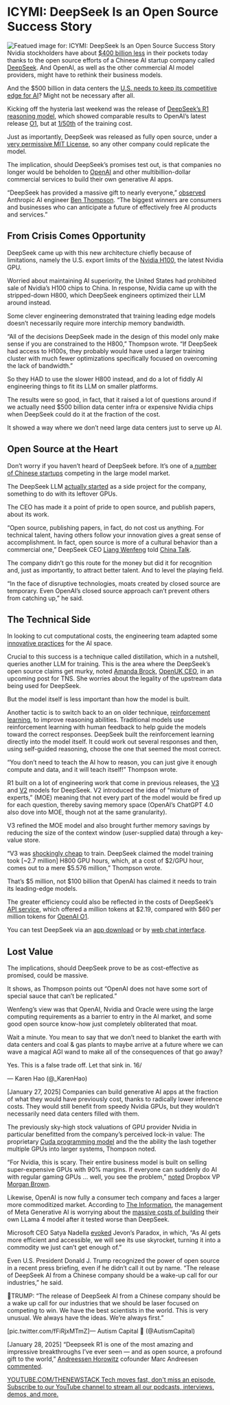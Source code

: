 # ICYMI: DeepSeek Is an Open Source Success Story
![Featued image for: ICYMI: DeepSeek Is an Open Source Success Story](https://cdn.thenewstack.io/media/2025/01/31d13318-deepseek-1024x768.png)
Nvidia stockholders have about [$400 billion less](https://x.com/brewmarkets/status/1883887544200499259) in their pockets today thanks to the open source efforts of a Chinese AI startup company called [DeepSeek](https://www.deepseek.com/). And OpenAI, as well as the other commercial AI model providers, might have to rethink their business models.

And the $500 billion in data centers the [U.S. needs to keep its competitive edge for AI](https://thenewstack.io/ai-power-needs-may-strain-us-grid-as-stargate-project-grows/)? Might not be necessary after all.

Kicking off the hysteria last weekend was the release of [DeepSeek’s R1 reasoning model](https://api-docs.deepseek.com/news/news250120), which showed comparable results to OpenAI’s latest release [O1](https://openai.com/o1/), but at [1/50th](https://x.com/_KarenHao/status/1883877988682649931) of the training cost.

Just as importantly, DeepSeek was released as fully open source, under a[ very permissive MIT License](https://thenewstack.io/how-do-open-source-licenses-work-the-ultimate-guide/), so any other company could replicate the model.

The implication, should DeepSeek’s promises test out, is that companies no longer would be beholden to [OpenAI](https://thenewstack.io/open-source-may-yet-eat-googles-and-openais-ai-lunch/) and other multibillion-dollar commercial services to build their own generative AI apps.

“DeepSeek has provided a massive gift to nearly everyone,” [observed](https://stratechery.com/2025/deepseek-faq/) Anthropic AI engineer [Ben Thompson](https://tbenthompson.com/). “The biggest winners are consumers and businesses who can anticipate a future of effectively free AI products and services.”

## From Crisis Comes Opportunity
DeepSeek came up with this new architecture chiefly because of limitations, namely the U.S. export limits of the [Nvidia H100,](https://thenewstack.io/nvidia-h200-gpus-crush-mlperfs-llm-inferencing-benchmark/) the latest Nvidia GPU.

Worried about maintaining AI superiority, the United States had prohibited sale of Nvidia’s H100 chips to China. In response, Nvidia came up with the stripped-down H800, which DeepSeek engineers optimized their LLM around instead.

Some clever engineering demonstrated that training leading edge models doesn’t necessarily require more interchip memory bandwidth.

“All of the decisions DeepSeek made in the design of this model only make sense if you are constrained to the H800,” Thompson wrote. “If DeepSeek had access to H100s, they probably would have used a larger training cluster with much fewer optimizations specifically focused on overcoming the lack of bandwidth.”

So they HAD to use the slower H800 instead, and do a lot of fiddly AI engineering things to fit its LLM on smaller platforms.

The results were so good, in fact, that it raised a lot of questions around if we actually need $500 billion data center infra or expensive Nvidia chips when DeepSeek could do it at the fraction of the cost.

It showed a way where we don’t need large data centers just to serve up AI.

## Open Source at the Heart
Don’t worry if you haven’t heard of DeepSeek before. It’s one of a[ number of Chinese startups](https://x.com/RnaudBertrand/status/1883456746058129826) competing in the large model market.

The DeepSeek LLM [actually started](https://x.com/0xmetaschool/status/1882721476723536178) as a side project for the company, something to do with its leftover GPUs.

The CEO has made it a point of pride to open source, and publish papers, about its work.

“Open source, publishing papers, in fact, do not cost us anything. For technical talent, having others follow your innovation gives a great sense of accomplishment. In fact, open source is more of a cultural behavior than a commercial one,” DeepSeek CEO [Liang Wenfeng](https://apnews.com/article/deepseek-founder-liang-wenfeng-china-ai-0673d5c39d90108189cc31b88d85b9f8) told [China Talk](https://www.chinatalk.media/p/deepseek-ceo-interview-with-chinas).

The company didn’t go this route for the money but did it for recognition and, just as importantly, to attract better talent. And to level the playing field.

“In the face of disruptive technologies, moats created by closed source are temporary. Even OpenAI’s closed source approach can’t prevent others from catching up,” he said.

## The Technical Side
In looking to cut computational costs, the engineering team adapted some [innovative practices](https://stratechery.com/2025/stratechery-updates-deepseek-r1-deepseek-implications/) for the AI space.

Crucial to this success is a technique called distillation, which in a nutshell, queries another LLM for training. This is the area where the DeepSeek’s open source claims get murky, noted [Amanda Brock](https://www.linkedin.com/in/amandabrocktech/), [OpenUK CEO](https://thenewstack.io/the-open-source-license-rug-pull-vent-get-your-fill-at-soo25/), in an upcoming post for TNS. She worries about the legality of the upstream data being used for DeepSeek.

But the model itself is less important than how the model is built.

Another tactic is to switch back to an on older technique, [reinforcement learning](https://thenewstack.io/reinforcement-learning-ready-real-world/), to improve reasoning abilities. Traditional models use reinforcement learning with human feedback to help guide the models toward the correct responses. DeepSeek built the reinforcement learning directly into the model itself. It could work out several responses and then, using self-guided reasoning, choose the one that seemed the most correct.

“You don’t need to teach the AI how to reason, you can just give it enough compute and data, and it will teach itself!” Thompson wrote.

R1 built on a lot of engineering work that come in previous releases, the [V3](https://api-docs.deepseek.com/news/news1226) and [V2](https://api-docs.deepseek.com/news/news1210) models for DeepSeek. V2 introduced the idea of “mixture of experts,” (MOE) meaning that not every part of the model would be fired up for each question, thereby saving memory space (OpenAI’s ChatGPT 4.0 also dove into MOE, though not at the same granularity).

V3 refined the MOE model and also brought further memory savings by reducing the size of the context window (user-supplied data) through a key-value store.

“V3 was [shockingly cheap](https://arxiv.org/html/2412.19437v1) to train. DeepSeek claimed the model training took [~2.7 million] H800 GPU hours, which, at a cost of $2/GPU hour, comes out to a mere $5.576 million,” Thompson wrote.

That’s $5 million, not $100 billion that OpenAI has claimed it needs to train its leading-edge models.

The greater efficiency could also be reflected in the costs of DeepSeek’s [API service](https://api-docs.deepseek.com/guides/reasoning_model), which offered a million tokens at $2.19, compared with $60 per million tokens for [OpenAI O1](https://openai.com/o1/).

You can test DeepSeek via an [app download](https://api-docs.deepseek.com/news/news250115) or by [web chat interface](https://chat.deepseek.com/).

## Lost Value
The implications, should DeepSeek prove to be as cost-effective as promised, could be massive.

It shows, as Thompson points out “OpenAI does not have some sort of special sauce that can’t be replicated.”

Wenfeng’s view was that OpenAI, Nvidia and Oracle were using the large computing requirements as a barrier to entry in the AI market, and some good open source know-how just completely obliterated that moat.

Wait a minute. You mean to say that we don’t need to blanket the earth with data centers and coal & gas plants to maybe arrive at a future where we can wave a magical AGI wand to make all of the consequences of that go away?

Yes. This is a false trade off. Let that sink in. 16/

— Karen Hao (@_KarenHao)

[January 27, 2025]
Companies can build generative AI apps at the fraction of what they would have previously cost, thanks to radically lower inference costs. They would still benefit from speedy Nvidia GPUs, but they wouldn’t necessarily need data centers filled with them.

The previously sky-high stock valuations of GPU provider Nvidia in particular benefitted from the company’s perceived lock-in value: The proprietary [Cuda programming model](https://thenewstack.io/nvidia-wants-more-programming-languages-to-support-cuda/) and the the ability the lash together multiple GPUs into larger systems, Thompson noted.

“For Nvidia, this is scary. Their entire business model is built on selling super-expensive GPUs with 90% margins. If everyone can suddenly do AI with regular gaming GPUs … well, you see the problem,” [noted](https://x.com/morganb/status/1883686179276788197) Dropbox VP [Morgan Brown](https://www.linkedin.com/in/morganb/).

Likewise, OpenAI is now fully a consumer tech company and faces a larger more commoditized market. According to [The Information](https://www.theinformation.com/articles/meta-scrambles-after-chinese-ai-equals-its-own-upending-silicon-valley), the management of Meta Generative AI is worrying about the [massive costs of building](https://x.com/a_boutorh/status/1882728052238827966) their own LLama 4 model after it tested worse than DeepSeek.

Microsoft CEO Satya Nadella [evoked](https://x.com/satyanadella/status/1883753899255046301) Jevon’s Paradox, in which, “As AI gets more efficient and accessible, we will see its use skyrocket, turning it into a commodity we just can’t get enough of.”

Even U.S. President Donald J. Trump recognized the power of open source in a recent press briefing, even if he didn’t call it out by name. “The release of DeepSeek AI from a Chinese company should be a wake-up call for our industries,” he said.

🚨TRUMP: “The release of DeepSeek AI from a Chinese company should be a wake up call for our industries that we should be laser focused on competing to win. We have the best scientists in the world. This is very unusual. We always have the ideas. We’re always first.”

[pic.twitter.com/fFiRjxMTmZ]— Autism Capital 🧩 (@AutismCapital)

[January 28, 2025]
“Deepseek R1 is one of the most amazing and impressive breakthroughs I’ve ever seen — and as open source, a profound gift to the world,” [Andreessen Horowitz](https://a16z.com/) cofounder Marc Andreesen [commented](https://x.com/pmarca/status/1882719769851474108).

[
YOUTUBE.COM/THENEWSTACK
Tech moves fast, don't miss an episode. Subscribe to our YouTube
channel to stream all our podcasts, interviews, demos, and more.
](https://youtube.com/thenewstack?sub_confirmation=1)